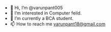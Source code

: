 - 👋 Hi, I’m @varunpant005
- 👀 I’m interested in Computer feild.
- 🌱 I’m currently a BCA student.
- 📫 How to reach me varunpant18@gmail.com

<!---
varunpant005/varunpant005 is a ✨ special ✨ repository because its `README.md` (this file) appears on your GitHub profile.
You can click the Preview link to take a look at your changes.
--->
